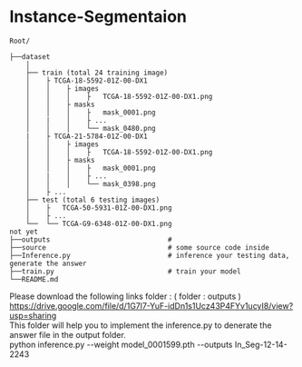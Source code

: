 # Instance-Segmentaion

```
Root/
   
├──dataset
    │
    ├── train (total 24 training image)
    │    ├ TCGA-18-5592-01Z-00-DX1
    │    │    ├ images 
    │    │    │    ├   TCGA-18-5592-01Z-00-DX1.png
    │    │    ├ masks
    │    │    │    ├   mask_0001.png
    │    |    │    ├ ...
    │    │    │    └── mask_0480.png 
    |    ├ TCGA-21-5784-01Z-00-DX1
    │    │    ├ images 
    │    │    │    ├   TCGA-18-5592-01Z-00-DX1.png
    │    │    ├ masks
    │    │    │    ├   mask_0001.png
    │    |    │    ├ ...
    │    │    │    └── mask_0398.png 
    │    ├ ...
    ├── test (total 6 testing images)
    │    ├   TCGA-50-5931-01Z-00-DX1.png    
    │    ├ ...
    └──  └── TCGA-G9-6348-01Z-00-DX1.png
not yet    
├──outputs                             #        
├──source                              # some source code inside 
├──Inference.py                        # inference your testing data, generate the answer
├──train.py                            # train your model
└──README.md

```

Please download the following links folder : ( folder : outputs )  
https://drive.google.com/file/d/1G7l7-YuF-idDn1s1Ucz43P4FYv1ucyI8/view?usp=sharing  
This folder will help you to implement the inference.py to denerate the answer file in the output folder.  
python inference.py --weight model_0001599.pth --outputs In_Seg-12-14-2243  
